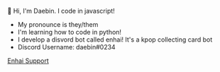 👋 Hi, I'm Daebin. I code in javascript!
   - My pronounce is they/them
   - I'm learning how to code in python!
   - I develop a disvord bot called enhai! It's a kpop collecting card bot
   - Discord Username: daebin#0234

[Enhai Support](https://discord.gg/ysnAu2CxE6)
